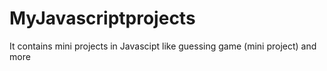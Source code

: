 # MyJavascriptprojects
 It contains mini projects in Javascipt like guessing game (mini project) and more
